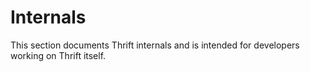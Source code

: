 # Internals

This section documents Thrift internals and is intended for developers working
on Thrift itself.
